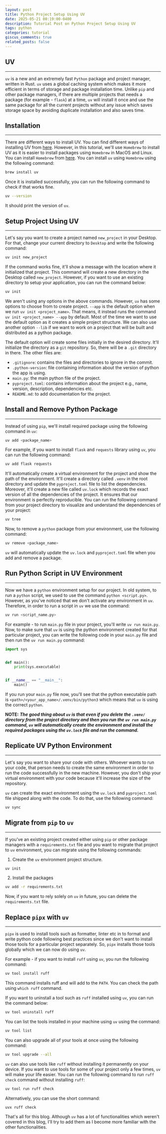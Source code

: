 ```yaml
---
layout: post
title: Python Project Setup Using UV
date: 2025-05-21 00:19:00-0400
description: Tutorial Post on Python Project Setup Using UV
tags: python
categories: tutorial
giscus_comments: true
related_posts: false
---
```


## UV
---

`uv` is a new and an extremely fast `Python` package and project manager, written in Rust. `uv` uses a global caching system which makes it more efficient in terms of storage and package installation time. Unlike `pip` and other package managers, if there are multiple projects that needs a package (for example - `flask`) at a time, `uv` will install it once and use the same package for all the current projects without any issue which saves storage space by avoiding duplicate installation and also saves time.


## Installation
---

There are different ways to install UV. You can find different ways of installing UV from [here](https://docs.astral.sh/uv/#installation). However, in this tutorial, we'll use `Homebrew` to install UV as it is easier to install packages using `Homebrew` in MacOS and Linux. You can install `Homebrew` from [here](https://brew.sh/). You can install `uv` using `Homebrew` using the following command:

```bash
brew install uv
```

Once it is installed successfully, you can run the following command to check if that works fine.

```bash
uv --version
```

It should print the version of `uv`.


## Setup Project Using UV
---

Let's say you want to create a project named `new_project` in your Desktop. For that, change your current directory to `Desktop` and write the following command:

```bash
uv init new_project
```

If the command works fine, it'll show a message with the location where it initialized that project. This command will create a new directory in the Desktop called `new_project`. However, if you want to use an existing directory to setup your application, you can run the command below:

```bash
uv init
```

We aren't using any options in the above commands. However, `uv` has some options to choose from to create project. `--app` is the default option when we run `uv init <project_name>`. That means, it instead runs the command `uv init <project_name> --app` by default. Most of the time we want to use the default option as it creates a simple project structure. We can also use another option `--lib` if we want to work on a project that will be built and distributed as a python package.

The default option will create some files initially in the desired directory. It'll initialize the directory as a `git` repository. So, there will be a `.git` directory in there. The other files are:

- `.gitignore`: contains the files and directories to ignore in the commit.
- `.python-version`: file containing information about the version of python the app is using.
- `main.py`: the main python file of the project.
- `pyproject.toml`: contains information about the project e.g., name, version, description, dependencies etc.
- `README.md`: to add documentation for the project.


## Install and Remove Python Package
---

Instead of using `pip`, we'll install required package using the following command in `uv`:

```bash
uv add <package_name>
```

For example, if you want to install `flask` and `requests` library using `uv`, you can run the following command:

```bash
uv add flask requests
```

It'll automatically create a virtual environment for the project and show the path of the environment. It'll create a directory called `.venv` in the root directory and update the `pyproject.toml` file to list the dependencies. Moreover, it'll create a new file called `uv.lock` which records the exact version of all the dependencies of the project. It ensures that our environment is perfectly reproducible. You can run the following command from your project directory to visualize and understand the dependencies of your project:

```bash
uv tree
```

Now, to remove a `python` package from your environment, use the following command:

```bash
uv remove <package_name>
```

`uv` will automatically update the `uv.lock` and `pyproject.toml` file when you add and remove a package.

## Run Python Script in UV Environment
---

Now we have a `python` environment setup for our project. In old system, to run a `python` script, we used to use the command `python <script.py>`. However, as you've noticed that we don't activate any environment in `uv`. Therefore, in order to run a script in `uv` we use the command:

```bash
uv run <script_name.py>
```

For example - to run `main.py` file in your project, you'll write `uv run main.py`. Now, to make sure that `uv` is using the python environment created for that particular project, you can write the following code in your `main.py` file and then run the `uv run main.py` command:

```python
import sys


def main():
    print(sys.executable)


if __name__ == "__main__":
    main()
```

If you run your `main.py` file now, you'll see that the python executable path is `<path>/<your_app_name>/.venv/bin/python3` which means that `uv` is using the correct `python`. 

**NOTE:** ***The good thing about `uv` is that even if you delete the `.venv/` directory from the project directory and then you run the `uv run main.py` command, `uv` will automatically create the environment and install the required packages using the `uv.lock` file and run the command.***


## Replicate UV Python Environment
---

Let's say you want to share your code with others. Whoever wants to run your code, that person needs to create the same environment in order to run the code successfully in the new machine. However, you don't ship your virtual environment with your code because it'll increase the size of the repository.

`uv` can create the exact environment using the `uv.lock` and `pyproject.toml` file shipped along with the code. To do that, use the following command:

```bash
uv sync
```


## Migrate from `pip` to `uv`
---

If you've an existing project created either using `pip` or other package managers with a `requirements.txt` file and you want to migrate that project to `uv` environment, you can migrate using the following commands:

1. Create the `uv` environment project structure.

```bash
uv init
```

2. Install the packages

```bash
uv add -r requirements.txt
```

Now, if you want to rely solely on `uv` in future, you can delete the `requirements.txt` file.


## Replace `pipx` with `uv`
---

`pipx` is used to install tools such as formatter, linter etc in to format and write python code following best practices since we don't want to install those tools for a particular project separately. So, `pipx` installs those tools globally which we can now do using `uv`.

For example - if you want to install `ruff` using `uv`, you run the following command:

```bash
uv tool install ruff
```
This command installs ruff and will add to the `PATH`. You can check the path using `which ruff` command.

If you want to uninstall a tool such as `ruff` installed using `uv`, you can run the command below:

```bash
uv tool uninstall ruff
```
You can list the tools installed in your machine using `uv` using the command:

```bash
uv tool list
```
You can also upgrade all of your tools at once using the following command:

```bash
uv tool upgrade --all
```

`uv` can also use tools like `ruff` without installing it permanently on your device. If you want to use tools for some of your project only a few times, `uv` will make your life easier. You can run the following command to run `ruff check` command without installing `ruff`:

```bash
uv tool run ruff check
```
Alternatively, you can use the short command:

```bash
uvx ruff check
```

That's all for this blog. Although `uv` has a lot of functionalities which weren't covered in this blog, I'll try to add them as I become more familiar with the other functionalities.